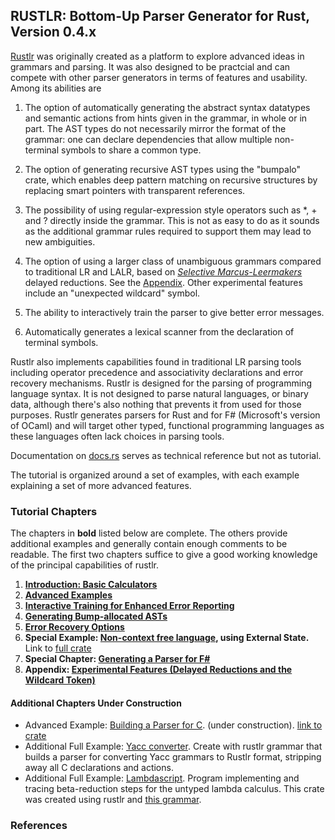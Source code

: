 ## RUSTLR: Bottom-Up Parser Generator for Rust, Version 0.4.x

[Rustlr](https://crates.io/crates/rustlr) was originally created as a
platform to explore advanced ideas in grammars and
parsing.  It was also designed to be
practcial and can compete with other parser generators
in terms of features and usability.  Among its abilities are

 1. The option of automatically generating the abstract syntax datatypes 
and semantic actions from hints given in the grammar, 
in whole or in part.  The AST types do not necessarily mirror the format
of the grammar: one can declare dependencies that allow multiple non-terminal
symbols to share a common type.

 2. The option of generating recursive AST types using the "bumpalo" crate,
which enables deep pattern matching on recursive structures by replacing
smart pointers with transparent references.

 3. The possibility of using regular-expression style operators such as
*, + and ? directly inside the grammar.  This is not as easy to do as it
sounds as the additional grammar rules required to
support them may lead to new ambiguities.

 4. The option of using a larger class of unambiguous grammars 
compared to traditional LR and LALR, based on [*Selective Marcus-Leermakers*][bns] delayed reductions. See the [Appendix][appendix].
Other experimental features include an "unexpected wildcard" symbol.

 5. The ability to interactively train the parser to give better error messages.

 6. Automatically generates a lexical scanner from the declaration of
   terminal symbols.


Rustlr also implements capabilities found in traditional LR parsing tools
including operator precedence and associativity declarations and error
recovery mechanisms. 
Rustlr is designed for the parsing of programming language
syntax.  It is not designed to parse natural languages, or binary
data, although there's also nothing that prevents it from used for
those purposes.  Rustlr generates parsers for Rust and for F\#
(Microsoft's version of OCaml) and will target other typed, functional
programming languages as these languages often lack choices in parsing
tools.

Documentation on
<a href="https://docs.rs/rustlr/latest/rustlr/">docs.rs</a>
serves as technical reference but not as tutorial.

The tutorial is organized around a set of examples, with each example
explaining a set of more advanced features.


### Tutorial Chapters

The chapters in <b>bold</b> listed below are complete.  The others provide additional examples and generally contain enough comments to be readable.
The first two chapters suffice to give a good working knowledge of the
principal capabilities of rustlr.

<ol>
<li> <b><a href="chapter1.html">Introduction: Basic Calculators</a></b> 
<li> <b><a href="chapter2.html">Advanced Examples</a></b> 
<li> <b> <a href="training.html">Interactive Training for Enhanced Error Reporting</a></b>
<li> <b><a href="bumpast.html">Generating Bump-allocated ASTs</a></b>
<li> <b><a href="errors.html">Error Recovery Options</a></b>
<li> <b>Special Example: <a href="https://github.com/chuckcscccl/rustlr/blob/main/examples/noncf/ncf.grammar">Non-context free language</a>, using External State.</b> Link to <a href="https://github.com/chuckcscccl/rustlr/tree/main/examples/noncf/">full crate</a>
<li> <b>Special Chapter: <a href="chapterfs.html">Generating a Parser for F#</a></b>

<li> <b>Appendix: <a href="appendix.html">Experimental Features (Delayed Reductions and the Wildcard Token)</a></b>
</ol>

#### Additional Chapters Under Construction
<ul>
<li> Advanced Example: <a href="https://github.com/chuckcscccl/rustlr/blob/main/examples/cparser/c11.grammar">Building a Parser for C</a>. (under construction).  <a href="https://github.com/chuckcscccl/rustlr/tree/main/examples/cparser">link to crate</a>

<li> Additional Full Example: <a href="https://github.com/chuckcscccl/rustlr/blob/main/examples/yacc/yacc.grammar">Yacc converter</a>.  Create with rustlr grammar that builds a parser for converting Yacc grammars to Rustlr format, stripping away all C declarations and actions.

<li> Additional Full Example: <a href="https://crates.io/crates/lambdascript">Lambdascript</a>.  Program implementing and tracing beta-reduction
steps for the untyped lambda calculus.  This crate was created using rustlr 
and <a href="https://cs.hofstra.edu/~cscccl/rustlr_project/lambdascript/untyped.grammar">this grammar</a>.
</ul>

<p>
<H3>References</H3>

<p>
</BODY> 
</HTML>


[1]:https://docs.rs/rustlr/latest/rustlr/lexer_interface/struct.StrTokenizer.html
[2]:https://docs.rs/rustlr/latest/rustlr/generic_absyn/struct.LBox.html
[3]:https://docs.rs/rustlr/latest/rustlr/generic_absyn/struct.LRc.html
[4]:https://docs.rs/rustlr/latest/rustlr/zc_parser/struct.ZCParser.html#method.lbx
[5]:https://docs.rs/rustlr/latest/rustlr/zc_parser/struct.StackedItem.html#method.lbox
[sitem]:https://docs.rs/rustlr/latest/rustlr/zc_parser/struct.StackedItem.html
[chap1]:https://chuckcscccl.github.io/rustlr_project/chapter1.html
[chap2]:https://chuckcscccl.github.io/rustlr_project/chapter2.html
[appendix]: https://chuckcscccl.github.io/rustlr_project/appendix.html
[lexsource]:https://docs.rs/rustlr/latest/rustlr/lexer_interface/struct.LexSource.html
[drs]:https://docs.rs/rustlr/latest/rustlr/index.html
[tktrait]:https://docs.rs/rustlr/latest/rustlr/lexer_interface/trait.Tokenizer.html
[tt]:https://docs.rs/rustlr/latest/rustlr/lexer_interface/struct.TerminalToken.html
[rtk]:https://docs.rs/rustlr/latest/rustlr/lexer_interface/enum.RawToken.html
[fromraw]:https://docs.rs/rustlr/latest/rustlr/lexer_interface/struct.TerminalToken.html#method.from_raw
[nextsymfun]:https://docs.rs/rustlr/latest/rustlr/lexer_interface/trait.Tokenizer.html#tymethod.nextsym
[zcp]:https://docs.rs/rustlr/latest/rustlr/zc_parser/struct.ZCParser.html
[ttnew]:https://docs.rs/rustlr/latest/rustlr/lexer_interface/struct.TerminalToken.html#method.new
[getslice]:https://docs.rs/rustlr/latest/rustlr/lexer_interface/trait.Tokenizer.html#tymethod.get_slice
[bns]:https://hal.archives-ouvertes.fr/hal-00769668/document
